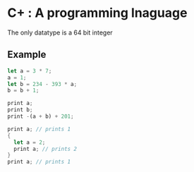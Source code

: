 # C+ : A programming lnaguage

The only datatype is a 64 bit integer

## Example

``` rust
let a = 3 * 7;
a = 1;
let b = 234 - 393 * a;
b = b + 1;

print a;
print b;
print -(a + b) + 201;

print a; // prints 1
{
  let a = 2;
  print a; // prints 2
}
print a; // prints 1
```
